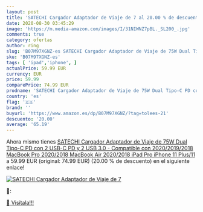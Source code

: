 ```yaml
---
layout: post
title: 'SATECHI Cargador Adaptador de Viaje de 7 al 20.00 % de descuento'
date: 2020-08-30 03:45:29
image: 'https://m.media-amazon.com/images/I/31NIWNZ7pBL._SL200_.jpg'
comments: true
category: ofertas
author: ring
slug: 'B07M97XGNZ-es SATECHI Cargador Adaptador de Viaje de 75W Dual Tipo-C PD...'
sku: 'B07M97XGNZ-es'
tags: [ 'ipad','iphone', ]
actualPrice: 59.99 EUR
currency: EUR
price: 59.99
comparePrice: 74.99 EUR
prodname: 'SATECHI Cargador Adaptador de Viaje de 75W Dual Tipo-C PD con 2 USB-C PD y 2 USB 3.0 - Compatible con 2020/2019/2018 MacBook Pro  2020/2018 MacBook Air  2020/2018 iPad Pro  iPhone 11 Plus/11'
country: 'es'
flag: '🇪🇸'
brand: ''
buyurl: 'https://www.amazon.es/dp/B07M97XGNZ/?tag=tolees-21'
descuento: '20.00'
average: '65.19'
---
```


Ahora mismo tienes [SATECHI Cargador Adaptador de Viaje de 75W Dual Tipo-C PD con 2 USB-C PD y 2 USB 3.0 - Compatible con 2020/2019/2018 MacBook Pro  2020/2018 MacBook Air  2020/2018 iPad Pro  iPhone 11 Plus/11](https://www.amazon.es/dp/B07M97XGNZ/?tag=tolees-21) a 59.99 EUR (original: 74.99 EUR) (20.00 %  de descuento) en el siguiente enlace!

[![SATECHI Cargador Adaptador de Viaje de 7](https://m.media-amazon.com/images/I/31NIWNZ7pBL._SL200_.jpg)](https://www.amazon.es/dp/B07M97XGNZ/?tag=tolees-21)

🔎:


[🛒 Visítala!!!](https://www.amazon.es/dp/B07M97XGNZ/?tag=tolees-21)
